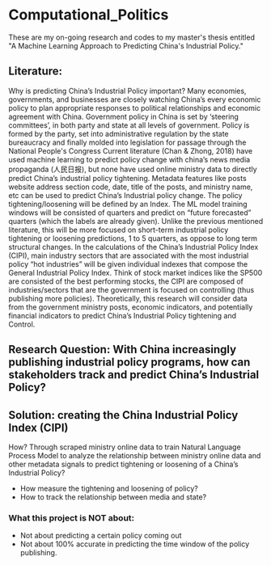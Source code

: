# Computational_Politics
These are my on-going research and codes to my master's thesis entitled "A Machine Learning Approach to Predicting China's Industrial Policy."

## Literature:
Why is predicting China’s Industrial Policy important? Many economies, governments, and businesses are closely watching China’s every economic policy to plan appropriate responses to political relationships and economic agreement with China. Government policy in China is set by ‘steering committees’, in both party and state at all levels of government. Policy is formed by the party, set into administrative regulation by the state bureaucracy and finally molded into legislation for passage through the National People's Congress Current literature (Chan & Zhong, 2018) have used machine learning to predict policy change with china’s news media propaganda (人民日报), but none have used online ministry data to directly predict China’s industrial policy tightening. Metadata features like posts website address section code, date, title of the posts, and ministry name, etc can be used to predict China’s Industrial policy change. The policy tightening/loosening will be defined by an Index. The ML model training windows will be consisted of quarters and predict on “future forecasted” quarters (which the labels are already given). Unlike the previous mentioned literature, this will be more focused on short-term industrial policy tightening or loosening predictions, 1 to 5 quarters, as oppose to long term structural changes. In the calculations of the China’s Industrial Policy Index (CIPI), main industry sectors that are associated with the most industrial policy “hot industries” will be given individual indexes that compose the General Industrial Policy Index. Think of stock market indices like the SP500 are consisted of the best performing stocks, the CIPI are composed of industries/sectors that are the government is focused on controlling (thus publishing more policies). Theoretically, this research will consider data from the government ministry posts, economic indicators, and potentially financial indicators to predict China’s Industrial Policy tightening and Control.

## Research Question: With China increasingly publishing industrial policy programs, how can stakeholders track and predict China’s Industrial Policy?
## Solution: creating the China Industrial Policy Index (CIPI)
How? Through scraped ministry online data to train Natural Language Process Model to analyze the relationship between ministry online data and other metadata signals to predict tightening or loosening of a China’s Industrial Policy? 
-	How measure the tightening and loosening of policy?
-	How to track the relationship between media and state?

### What this project is NOT about:
-	Not about predicting a certain policy coming out
-	Not about 100% accurate in predicting the time window of the policy publishing.
